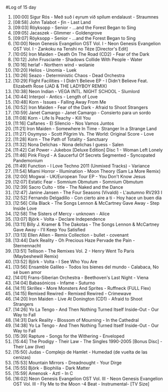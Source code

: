 #Log of 15 day

1. [00:00] Sigur Rós - Með suð í eyrum við spilum endalaust - Straumnes
1. [08:58] John Talabot - ƒin - Last Land
1. [09:03] Röyksopp - Senior - ...and the Forest Began to Sing
1. [09:05] Jacaszek - Glimmer - Goldengrove
1. [09:07] Röyksopp - Senior - ...and the Forest Began to Sing
1. [10:00] Neon Genesis Evangelion OST Vol. I - Neon Genesis Evangelion OST Vol. I - Zankoku na Tenshi no Tēze [Director's Edit]
1. [10:05] Iron Maiden - Death On The Road (CD2) - Fear of the Dark
1. [10:12] John Frusciante - Shadows Collide With People - Water
1. [10:16] herlaf - Northern wind - wolanie
1. [10:20] Helios - Unomia - Luek
1. [10:26] Seazo - Deterministic Chaos - Dead Orchestra
1. [10:29] Flight Facilities - I Didn't Believe EP - I Didn't Believe Feat. Elizabeth Rose (JAD & THE LADYBOY REMIX)
1. [10:38] Neon Indian - VEGA INTL. NIGHT SCHOOL - Slumlord
1. [10:44] Interpol - Antics - Length of Love
1. [10:48] Korn - Issues - Falling Away From Me
1. [10:52] Iron Maiden - Fear of the Dark - Afraid to Shoot Strangers
1. [10:59] Janet Camargo - Janet Camargo - Consierto para un sordo
1. [11:08] Korn - Life Is Peachy - Kill You
1. [11:16] Caifanes - El Silencio - Nos Vamos Juntos
1. [11:21] Iron Maiden - Somewhere In Time - Stranger In a Strange Land
1. [11:27] Osymyso - Scott Pilgrim Vs. The World: Original Score - Love
1. [11:28] Korn - The Path of Totality - Sanctuary
1. [11:32] Nona Delichas - Nona delichas I guess - Salen
1. [11:42] Cat Power - Jukebox [Deluxe Edition] Disc 1 - Woman Left Lonely
1. [11:46] Pink Floyd - A Saucerful Of Secrets Segmented - Syncopated Pandemonium
1. [11:49] Function - I Love Techno 2011 (Unmixed Tracks) - Variance
1. [11:54] Miami Horror - Illumination - Moon Theory (Sam La More Remix)
1. [12:00] Mogwai - UK/European Tour EP - You Don't Know Jesus
1. [12:07] Estatic Fear - Somnium Obmutum - Somnium Obmutum
1. [12:39] Sacro Culto - title - The Naked and the Dance
1. [12:47] Janine Jansen - The Four Seasons (Vivaldi) - L'autumno RV293 I
1. [12:52] Fernando Delgadillo - Con cierto aire a ti - Hoy hace un buen día
1. [12:56] Cilla Black - The Songs Lennon & McCartney Gave Away - Step Inside Love
1. [12:58] The Sisters of Mercy - unknown - Alice
1. [13:07] Björk - Volta - Declare Independence
1. [13:11] Billy J. Kramer & The Dakotas - The Songs Lennon & McCartney Gave Away - I'll Keep You Satisfied
1. [13:13] Ellen Allien - Remix Collection - bullet - covenant
1. [13:44] Dark Reality - Oh Precious Haze Pervade the Pain - Sternennacht
1. [13:51] Tellison - The Remixes Vol. 2 - Henry Went To Paris (Maybeshewill Remix)
1. [13:52] Björk - Volta - I See Who You Are
1. [13:56] Ensamble Galileo - Todos los bienes del mundo - Calabaca, No sé buen amor
1. [14:01] Frans-Siberian Orchestra - Beethoven's Last Night - Viena
1. [14:04] Babasónicos - Infame - Suturno
1. [14:11] Skrillex - More Monsters And Sprites - Ruffneck (FULL Flex)
1. [14:15] Remixed Rewired - Remixed Rewired - Crimewave
1. [14:20] Iron Maiden - Live At Donington (CD1) - Afraid to Shoot Strangers
1. [14:26] Yo La Tengo - And Then Nothing Turned Itself Inside-Out - Our Way to Fall
1. [14:31] Dark Reality - Blossom of Mourning - In the Cathedral
1. [14:38] Yo La Tengo - And Then Nothing Turned Itself Inside-Out - Our Way to Fall
1. [15:39] Rapture - Songs for the Withering - Enveloped
1. [15:44] The Prodigy - Their Law - The Singles 1990-2005 [Bonus Disc] - Their Law (live)
1. [15:50] Judas - Complejo de Hamlet - Humedad (de vuelta de las cenizas)
1. [15:53] Mountain Mirrors - Dreadnought - Your Dirge
1. [15:55] Björk - Biophilia - Dark Matter
1. [15:59] Amenosk - Aztl - In C
1. [16:02] Neon Genesis Evangelion OST Vol. III - Neon Genesis Evangelion OST Vol. III - Fly Me to the Moon -4 Beat - Instrumental- [TV Size]
